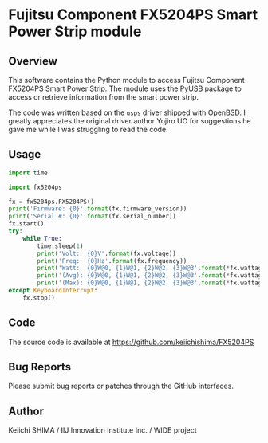 # Fujitsu Component FX5204PS Smart Power Strip module

## Overview

This software contains the Python module to access Fujitsu Component
FX5204PS Smart Power Strip.  The module uses the
[PyUSB](https://walac.github.io/pyusb/) package to access or retrieve
information from the smart power strip.

The code was written based on the ``usps`` driver shipped with OpenBSD.
I greatly appreciates the original driver author Yojiro UO for
suggestions he gave me while I was struggling to read the code.


## Usage

```python
import time

import fx5204ps

fx = fx5204ps.FX5204PS()
print('Firmware: {0}'.format(fx.firmware_version))
print('Serial #: {0}'.format(fx.serial_number))
fx.start()
try:
    while True:
        time.sleep(1)
        print('Volt:  {0}V'.format(fx.voltage))
        print('Freq:  {0}Hz'.format(fx.frequency))
        print('Watt:  {0}W@0, {1}W@1, {2}W@2, {3}W@3'.format(*fx.wattage))
        print('(Avg): {0}W@0, {1}W@1, {2}W@2, {3}W@3'.format(*fx.wattage_avg))
        print('(Max): {0}W@0, {1}W@1, {2}W@2, {3}W@3'.format(*fx.wattage_max))
except KeyboardInterrupt:
    fx.stop()
```


## Code

The source code is available at
https://github.com/keiichishima/FX5204PS


## Bug Reports

Please submit bug reports or patches through the GitHub interfaces.


## Author

Keiichi SHIMA
/ IIJ Innovation Institute Inc.
/ WIDE project
